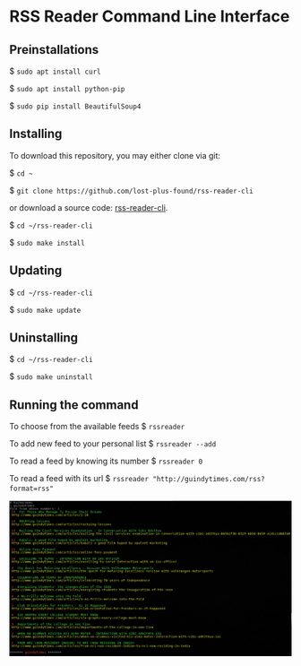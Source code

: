 # RSS Reader Command Line Interface

## Preinstallations

$ `sudo apt install curl`

$ `sudo apt install python-pip`

$ `sudo pip install BeautifulSoup4`

## Installing

To download this repository, you may either clone via git:

$ `cd ~`

$ `git clone https://github.com/lost-plus-found/rss-reader-cli`

or download a source code: [rss-reader-cli](https://github.com/lost-plus-found/rss-reader-cli/archive/master.zip).

$ `cd ~/rss-reader-cli`

$ `sudo make install`

## Updating

$ `cd ~/rss-reader-cli`

$ `sudo make update`

## Uninstalling

$ `cd ~/rss-reader-cli`

$ `sudo make uninstall`

## Running the command

To choose from the available feeds
$ `rssreader`

To add new feed to your personal list
$ `rssreader --add`

To read a feed by knowing its number
$ `rssreader 0`

To read a feed with its url
$ `rssreader "http://guindytimes.com/rss?format=rss"`

![Screenshot](./assets/SS.png "Screenshot 1")

